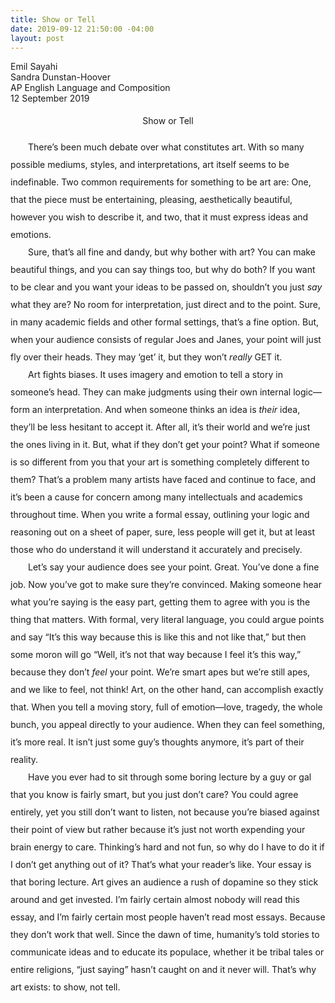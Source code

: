 ```yaml
---
title: Show or Tell
date: 2019-09-12 21:50:00 -04:00
layout: post
---
```


<article>
<p>
Emil Sayahi<br>
Sandra Dunstan-Hoover<br>
AP English Language and Composition<br>
12 September 2019<br>
</p>

<p align="center" style="line-height: 2;">Show or Tell</p>
<p style="line-height: 2;">
	&emsp;&emsp;There’s been much debate over what constitutes art. With so many possible mediums, styles, and interpretations, art itself seems to be indefinable. Two common requirements for something to be art are: One, that the piece must be entertaining, pleasing, aesthetically beautiful, however you wish to describe it, and two, that it must express ideas and emotions.<br>
	&emsp;&emsp;Sure, that’s all fine and dandy, but why bother with art? You can make beautiful things, and you can say things too, but why do both? If you want to be clear and you want your ideas to be passed on, shouldn’t you just <em>say</em> what they are? No room for interpretation, just direct and to the point. Sure, in many academic fields and other formal settings, that’s a fine option. But, when your audience consists of regular Joes and Janes, your point will just fly over their heads. They may ‘get’ it, but they won’t <em>really</em> GET it.
<br>
	&emsp;&emsp;Art fights biases. It uses imagery and emotion to tell a story in someone’s head. They can make judgments using their own internal logic—form an interpretation. And when someone thinks an idea is <em>their</em> idea, they’ll be less hesitant to accept it. After all, it’s their world and we’re just the ones living in it. But, what if they don’t get your point? What if someone is so different from you that your art is something completely different to them? That’s a problem many artists have faced and continue to face, and it’s been a cause for concern among many intellectuals and academics throughout time. When you write a formal essay, outlining your logic and reasoning out on a sheet of paper, sure, less people will get it, but at least those who do understand it will understand it accurately and precisely.
<br>
	&emsp;&emsp;Let’s say your audience does see your point. Great. You’ve done a fine job. Now you’ve got to make sure they’re convinced. Making someone hear what you’re saying is the easy part, getting them to agree with you is the thing that matters. With formal, very literal language, you could argue points and say “It’s this way because this is like this and not like that,” but then some moron will go “Well, it’s not that way because I feel it’s this way,” because they don’t <em>feel</em> your point. We’re smart apes but we’re still apes, and we like to feel, not think! Art, on the other hand, can accomplish exactly that. When you tell a moving story, full of emotion—love, tragedy, the whole bunch, you appeal directly to your audience. When they can feel something, it’s more real. It isn’t just some guy’s thoughts anymore, it’s part of their reality.
<br>
	&emsp;&emsp;Have you ever had to sit through some boring lecture by a guy or gal that you know is fairly smart, but you just don’t care? You could agree entirely, yet you still don’t want to listen, not because you’re biased against their point of view but rather because it’s just not worth expending your brain energy to care. Thinking’s hard and not fun, so why do I have to do it if I don’t get anything out of it? That’s what your reader’s like. Your essay is that boring lecture. Art gives an audience a rush of dopamine so they stick around and get invested. I’m fairly certain almost nobody will read this essay, and I’m fairly certain most people haven’t read most essays. Because they don’t work that well. Since the dawn of time, humanity’s told stories to communicate ideas and to educate its populace, whether it be tribal tales or entire religions, “just saying” hasn’t caught on and it never will. That’s why art exists: to show, not tell.
<br>
</p>
</article>